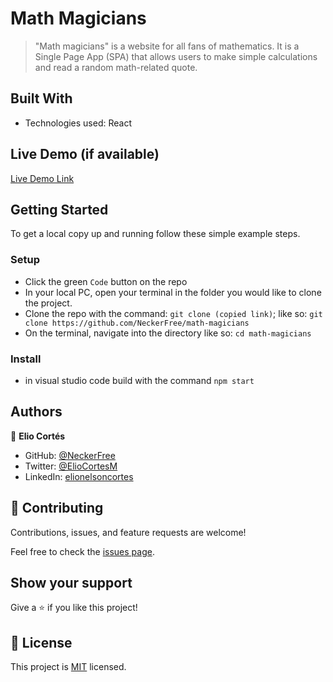 [](https://img.shields.io/badge/Microverse-blueviolet)

# Math Magicians


> "Math magicians" is a website for all fans of mathematics. It is a Single Page App (SPA) that allows users to make simple calculations and read a random math-related quote.


## Built With

- Technologies used: React

## Live Demo (if available)

[Live Demo Link](https://github.com/NeckerFree/math-magicians/)


## Getting Started

To get a local copy up and running follow these simple example steps.

### Setup
- Click the green `Code` button on the repo
- In your local PC, open your terminal in the folder you would like to clone the project.
- Clone the repo with the command: `git clone (copied link)`; like so: `git clone https://github.com/NeckerFree/math-magicians`
- On the terminal, navigate into the directory like so: `cd math-magicians`

### Install
- in visual studio code build with the command `npm start`

## Authors

👤 **Elio Cortés**

- GitHub: [@NeckerFree](https://github.com/NeckerFree)
- Twitter: [@ElioCortesM](https://twitter.com/ElioCortesM)
- LinkedIn: [elionelsoncortes](https://www.linkedin.com/in/elionelsoncortes/)

## 🤝 Contributing

Contributions, issues, and feature requests are welcome!

Feel free to check the [issues page](https://github.com/NeckerFree/math-magicians/issues).

## Show your support

Give a ⭐️ if you like this project!

## 📝 License

This project is [MIT](./MIT.md) licensed.